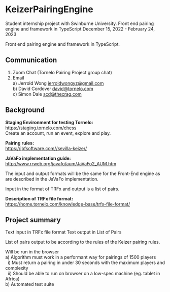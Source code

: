 # KeizerPairingEngine
Student internship project with Swinburne University. Front end pairing engine and framework in TypeScript
December 15, 2022 - February 24, 2023

Front end pairing engine and framework in TypeScript.  

## Communication
1) Zoom Chat (Tornelo Pairing Project group chat) 
2) Email <br />
    a) Jerrold Wong  jerroldwongyz@gmail.com <br />
    b) David Cordover  david@tornelo.com <br />
    c) Simon Dale scd@thecrag.com	 <br />
  
## Background
**Staging Environment for testing Tornelo:** <br />
https://staging.tornelo.com/chess <br />
Create an account, run an event, explore and play.

**Pairing rules:** <br />
https://jbfsoftware.com//sevilla-keizer/ 

**JaVaFo implementation guide:** <br />
http://www.rrweb.org/javafo/aum/JaVaFo2_AUM.htm

The input and output formats will be the same for the Front-End engine as are described in the JaVaFo implementation. 

Input in the format of TRFx and output is a list of pairs.

**Description of TRFx file format:** <br />
https://home.tornelo.com/knowledge-base/trfx-file-format/

## Project summary

Text input in TRFx file format
Text output in List of Pairs 

List of pairs output to be according to the rules of the Keizer pairing rules.

Will be run in the browser <br />
    a) Algorithm must work in a performant way for pairings of 1500 players <br />
&nbsp;&nbsp;i) Must return a pairing in under 30 seconds with the maximum players and complexity <br />
&nbsp;&nbsp;ii) Should be able to run on browser on a low-spec machine (eg. tablet in Africa) <br />
    b) Automated test suite <br />
